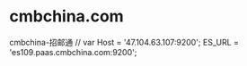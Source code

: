 # cmbchina.com
cmbchina-招邮通
// var Host = '47.104.63.107:9200';
ES_URL = 'es109.paas.cmbchina.com:9200';
